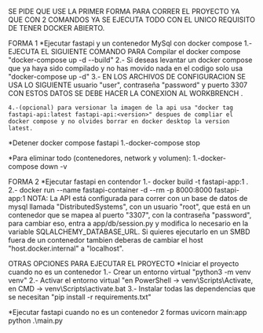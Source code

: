 SE PIDE QUE USE LA PRIMER FORMA PARA CORRER EL PROYECTO YA QUE CON 2 COMANDOS YA SE EJECUTA TODO CON EL UNICO REQUISITO DE TENER DOCKER ABIERTO.

FORMA 1
*Ejecutar fastapi y un contenedor MySql con docker compose
    1.- EJECUTA EL SIGUIENTE COMANDO PARA Compilar el docker compose "docker-compose up -d --build"
    2.- Si deseas levantar un docker compose que ya haya sido compilado y no has movido nada en el codigo solo usa "docker-compose up -d"
    3.- EN LOS ARCHIVOS DE CONFIGURACION SE USA LO SIGUIENTE  usuario "user", contraseña "password" y puerto 3307  CON ESTOS DATOS SE DEBE HACER LA CONEXION AL WORKBRENCH .

    4.-(opcional) para versionar la imagen de la api usa "docker tag fastapi-api:latest fastapi-api:<version>" despues de compliar el docker compose y no olvides borrar en docker desktop la version latest.

*Detener docker compose fastapi
    1.-docker-compose stop

*Para eliminar todo (contenedores, network y volumen):
    1.-docker-compose down -v





FORMA 2
*Ejecutar fastapi en contendor
    1.- docker build -t fastapi-app:1 .
    2.- docker run --name fastapi-container -d --rm -p 8000:8000 fastapi-app:1
NOTA: La API está configurada para correr con un base de datos de mysql llamada "DistributedSystems", con un usuario "root", que está en un contenedor que se mapea al puerto "3307", con la contraseña "password", para cambiar eso, entra a app/db/session.py y modifica lo necesario en la variable SQLALCHEMY_DATABASE_URL. Si quieres ejecutarlo en un SMBD fuera de un contenedor tambien deberas de cambiar el host "host.docker.internal" a "localhost".






OTRAS OPCIONES PARA EJECUTAR EL PROYECTO 
*Iniciar el proyecto cuando no es un contenedor
    1.- Crear un entorno virtual "python3 -m venv venv"
    2.- Activar el entorno virtual "en PowerShell → venv\Scripts\Activate, en CMD → venv\Scripts\activate.bat
    3.- Instalar todas las dependencias que se necesitan "pip install -r requirements.txt"

*Ejecutar fastapi cuando no es un contenedor 2 formas
    uvicorn main:app
    python .\main.py